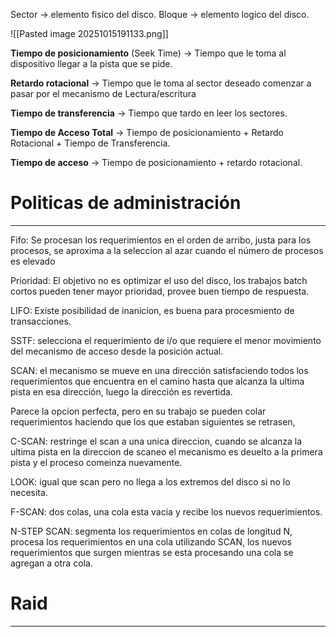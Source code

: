 Sector -> elemento fisico del disco.
Bloque -> elemento logico del disco.

![[Pasted image 20251015191133.png]]

**Tiempo de posicionamiento** (Seek Time) -> Tiempo que le toma al dispositivo llegar a la pista que se pide.

**Retardo rotacional** -> Tiempo que le toma al sector deseado comenzar a pasar por el mecanismo de Lectura/escritura

**Tiempo de transferencia** -> Tiempo que tardo en leer los sectores.

**Tiempo de Acceso Total** -> Tiempo de posicionamiento + Retardo Rotacional + Tiempo de Transferencia.  

**Tiempo de acceso** -> Tiempo de posicionamiento + retardo rotacional.

# Politicas de administración
---
Fifo: Se procesan los requerimientos en el orden de arribo, justa para los procesos, se aproxima a la seleccion al azar cuando el número de procesos es elevado

Prioridad: El objetivo no es optimizar el uso del disco, los trabajos batch cortos pueden tener mayor prioridad, provee buen tiempo de respuesta.

LIFO: Existe posibilidad de inanicion, es buena para procesmiento de transacciones.

SSTF: selecciona el requerimiento de i/o que requiere el menor movimiento del mecanismo de acceso desde la posición actual.

SCAN: el mecanismo se mueve en una dirección satisfaciendo todos los requerimientos que encuentra en el camino hasta que alcanza la ultima pista en esa dirección, luego la dirección es revertida.

Parece la opcion perfecta, pero en su trabajo se pueden colar requerimientos haciendo que los que estaban siguientes se retrasen,

C-SCAN: restringe el scan a una unica direccion, cuando se alcanza la ultima pista en la direccion de scaneo el mecanismo es deuelto a la primera pista y el proceso comeinza nuevamente.

LOOK: igual que scan pero no llega a los extremos del disco si no lo necesita.

F-SCAN: dos colas, una cola esta vacia y recibe los nuevos requerimientos.

N-STEP SCAN: segmenta los requerimientos en colas de longitud N, procesa los requerimientos en una cola utilizando SCAN, los nuevos requerimientos que surgen mientras se esta procesando una cola se agregan a otra cola.

# Raid
---
